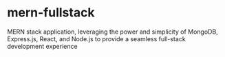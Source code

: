 # mern-fullstack
MERN stack application, leveraging the power and simplicity of MongoDB, Express.js, React, and Node.js to provide a seamless full-stack development experience
